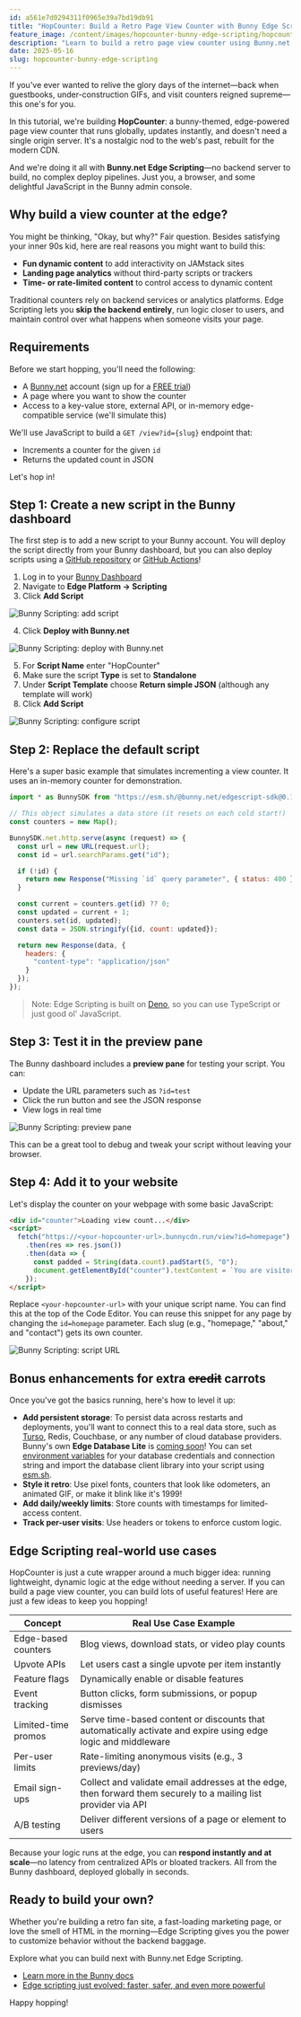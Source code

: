 ```yaml
---
id: a561e7d0294311f0965e39a7bd19db91
title: "HopCounter: Build a Retro Page View Counter with Bunny Edge Scripting"
feature_image: /content/images/hopcounter-bunny-edge-scripting/hopcounter-bunny-edge-scripting.jpg
description: "Learn to build a retro page view counter using Bunny.net Edge Scripting!"
date: 2025-05-16
slug: hopcounter-bunny-edge-scripting
---
```


If you've ever wanted to relive the glory days of the internet—back when guestbooks, under-construction GIFs, and visit counters reigned supreme—this one's for you.

In this tutorial, we're building **HopCounter**: a bunny-themed, edge-powered page view counter that runs globally, updates instantly, and doesn't need a single origin server. It's a nostalgic nod to the web's past, rebuilt for the modern CDN.

And we're doing it all with **Bunny.net Edge Scripting**—no backend server to build, no complex deploy pipelines. Just you, a browser, and some delightful JavaScript in the Bunny admin console.

## Why build a view counter at the edge?

You might be thinking, "Okay, but why?" Fair question. Besides satisfying your inner 90s kid, here are real reasons you might want to build this:

- **Fun dynamic content** to add interactivity on JAMstack sites
- **Landing page analytics** without third-party scripts or trackers
- **Time- or rate-limited content** to control access to dynamic content

Traditional counters rely on backend services or analytics platforms. Edge Scripting lets you **skip the backend entirely**, run logic closer to users, and maintain control over what happens when someone visits your page.

## Requirements

Before we start hopping, you'll need the following:

- A [Bunny.net](https://bunny.net/) account (sign up for a [FREE trial](https://dash.bunny.net/auth/register))
- A page where you want to show the counter
- Access to a key-value store, external API, or in-memory edge-compatible service (we'll simulate this)

We'll use JavaScript to build a `GET /view?id={slug}` endpoint that:

- Increments a counter for the given `id`
- Returns the updated count in JSON

Let's hop in!

## Step 1: Create a new script in the Bunny dashboard

The first step is to add a new script to your Bunny account. You will deploy the script directly from your Bunny dashboard, but you can also deploy scripts using a [GitHub repository](https://docs.bunny.net/docs/edge-scripting-github-integration) or [GitHub Actions](https://docs.bunny.net/docs/edge-scripting-github-action)!

1. Log in to your [Bunny Dashboard](https://dash.bunny.net/)
2. Navigate to **Edge Platform → Scripting**
3. Click **Add Script**

![Bunny Scripting: add script](/content/images/hopcounter-bunny-edge-scripting/bunny-edge-scripting-01.png)

4. Click **Deploy with Bunny.net**

![Bunny Scripting: deploy with Bunny.net](/content/images/hopcounter-bunny-edge-scripting/bunny-edge-scripting-02.png)

5. For **Script Name** enter "HopCounter"
6. Make sure the script **Type** is set to **Standalone**
7. Under **Script Template** choose **Return simple JSON** (although any template will work)
8. Click **Add Script**

![Bunny Scripting: configure script](/content/images/hopcounter-bunny-edge-scripting/bunny-edge-scripting-03.png)

## Step 2: Replace the default script

Here's a super basic example that simulates incrementing a view counter. It uses an in-memory counter for demonstration.

```javascript
import * as BunnySDK from "https://esm.sh/@bunny.net/edgescript-sdk@0.11.2";

// This object simulates a data store (it resets on each cold start!)
const counters = new Map();

BunnySDK.net.http.serve(async (request) => {
  const url = new URL(request.url);
  const id = url.searchParams.get("id");

  if (!id) {
    return new Response("Missing `id` query parameter", { status: 400 });
  }

  const current = counters.get(id) ?? 0;
  const updated = current + 1;
  counters.set(id, updated);
  const data = JSON.stringify({id, count: updated});

  return new Response(data, {
    headers: {
      "content-type": "application/json"
    }
  });
});
```

> Note: Edge Scripting is built on [Deno](https://deno.com/), so you can use TypeScript or just good ol' JavaScript.

## Step 3: Test it in the preview pane

The Bunny dashboard includes a **preview pane** for testing your script. You can:

- Update the URL parameters such as `?id=test`
- Click the run button and see the JSON response
- View logs in real time

![Bunny Scripting: preview pane](/content/images/hopcounter-bunny-edge-scripting/bunny-edge-scripting-05.png)

This can be a great tool to debug and tweak your script without leaving your browser.

## Step 4: Add it to your website

Let's display the counter on your webpage with some basic JavaScript:

```html
<div id="counter">Loading view count...</div>
<script>
  fetch("https://<your-hopcounter-url>.bunnycdn.run/view?id=homepage")
    .then(res => res.json())
    .then(data => {
      const padded = String(data.count).padStart(5, "0");
      document.getElementById("counter").textContent = `You are visitor #${padded} 🐇`;
    });
</script>
```

Replace `<your-hopcounter-url>` with your unique script name. You can find this at the top of the Code Editor. You can reuse this snippet for any page by changing the `id=homepage` parameter. Each slug (e.g., "homepage," "about," and "contact") gets its own counter.

![Bunny Scripting: script URL](/content/images/hopcounter-bunny-edge-scripting/bunny-edge-scripting-04.png)

## Bonus enhancements for extra ~~credit~~ carrots

Once you've got the basics running, here's how to level it up:

- **Add persistent storage**: To persist data across restarts and deployments, you'll want to connect this to a real data store, such as [Turso](https://docs.bunny.net/docs/access-edge-database-with-turso), Redis, Couchbase, or any number of cloud database providers. Bunny's own **Edge Database Lite** is [coming soon](https://bunny.net/blog/edge-scripting-just-evolved-faster-safer-and-even-more-powerful/)!
 You can set [environment variables](https://docs.bunny.net/docs/edge-scripting-environment-variables-and-secrets) for your database credentials and connection string and import the database client library into your script using [esm.sh](https://esm.sh/).
- **Style it retro**: Use pixel fonts, counters that look like odometers, an animated GIF, or make it blink like it's 1999!
- **Add daily/weekly limits**: Store counts with timestamps for limited-access content.
- **Track per-user visits**: Use headers or tokens to enforce custom logic.

## Edge Scripting real-world use cases

HopCounter is just a cute wrapper around a much bigger idea: running lightweight, dynamic logic at the edge without needing a server. If you can build a page view counter, you can build lots of useful features! Here are just a few ideas to keep you hopping!

| Concept               | Real Use Case Example                                |
|-----------------------|------------------------------------------------------|
| Edge-based counters   | Blog views, download stats, or video play counts     |
| Upvote APIs           | Let users cast a single upvote per item instantly |
| Feature flags         | Dynamically enable or disable features |
| Event tracking        | Button clicks, form submissions, or popup dismisses  |
| Limited-time promos   | Serve time-based content or discounts that automatically activate and expire using edge logic and middleware |
| Per-user limits       | Rate-limiting anonymous visits (e.g., 3 previews/day)|
| Email sign-ups        | Collect and validate email addresses at the edge, then forward them securely to a mailing list provider via API |
| A/B testing           | Deliver different versions of a page or element to users |

Because your logic runs at the edge, you can **respond instantly and at scale**—no latency from centralized APIs or bloated trackers. All from the Bunny dashboard, deployed globally in seconds.

## Ready to build your own?

Whether you're building a retro fan site, a fast-loading marketing page, or love the smell of HTML in the morning—Edge Scripting gives you the power to customize behavior without the backend baggage.

Explore what you can build next with Bunny.net Edge Scripting.

- [Learn more in the Bunny docs](https://docs.bunny.net/docs/edge-scripting-overview)
- [Edge scripting just evolved: faster, safer, and even more powerful](https://bunny.net/blog/edge-scripting-just-evolved-faster-safer-and-even-more-powerful/)

Happy hopping!
